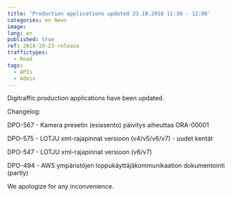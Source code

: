 ```yaml
---
title: 'Production applications updated 23.10.2018 11:30 - 12:00'
categories: en News
image:
lang: en
published: true
ref: 2018-10-23-release
traffictypes:
  - Road
tags:
  - APIs
  - Admin
---
```


Digitraffic production applications have been updated.

Changelog:

DPO-567 - Kamera presetin (esiasento) päivitys aiheuttaa ORA-00001

DPO-575 - LOTJU xml-rajapinnat versioon (v4/v5/v6/v7) - uudet kentät

DPO-547 - LOTJU xml-rajapinnat versioon (v6/v7)

DPO-494 - AWS ympäristöjen loppukäyttäjäkommunikaation dokumentointi (partly)

We apologize for any inconvenience.
